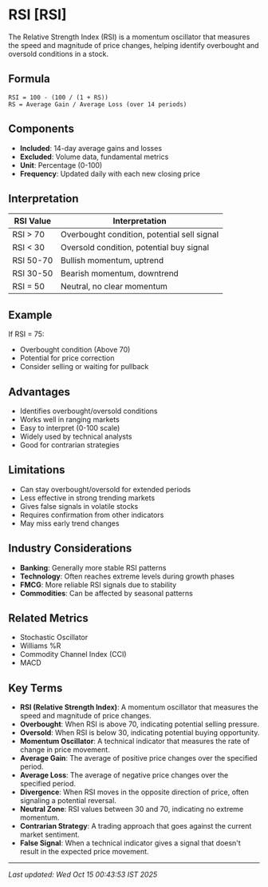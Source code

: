 # RSI [RSI]

The Relative Strength Index (RSI) is a momentum oscillator that measures the speed and magnitude of price changes, helping identify overbought and oversold conditions in a stock.

## Formula
```text
RSI = 100 - (100 / (1 + RS))
RS = Average Gain / Average Loss (over 14 periods)
```

## Components
- **Included**: 14-day average gains and losses
- **Excluded**: Volume data, fundamental metrics
- **Unit**: Percentage (0-100)
- **Frequency**: Updated daily with each new closing price

## Interpretation
| RSI Value | Interpretation |
|-----------|----------------|
| RSI > 70 | Overbought condition, potential sell signal |
| RSI < 30 | Oversold condition, potential buy signal |
| RSI 50-70 | Bullish momentum, uptrend |
| RSI 30-50 | Bearish momentum, downtrend |
| RSI = 50 | Neutral, no clear momentum |

## Example
If RSI = 75:
- Overbought condition (Above 70)
- Potential for price correction
- Consider selling or waiting for pullback

## Advantages
- Identifies overbought/oversold conditions
- Works well in ranging markets
- Easy to interpret (0-100 scale)
- Widely used by technical analysts
- Good for contrarian strategies

## Limitations
- Can stay overbought/oversold for extended periods
- Less effective in strong trending markets
- Gives false signals in volatile stocks
- Requires confirmation from other indicators
- May miss early trend changes

## Industry Considerations
- **Banking**: Generally more stable RSI patterns
- **Technology**: Often reaches extreme levels during growth phases
- **FMCG**: More reliable RSI signals due to stability
- **Commodities**: Can be affected by seasonal patterns

## Related Metrics
- Stochastic Oscillator
- Williams %R
- Commodity Channel Index (CCI)
- MACD

## Key Terms
- **RSI (Relative Strength Index)**: A momentum oscillator that measures the speed and magnitude of price changes.
- **Overbought**: When RSI is above 70, indicating potential selling pressure.
- **Oversold**: When RSI is below 30, indicating potential buying opportunity.
- **Momentum Oscillator**: A technical indicator that measures the rate of change in price movement.
- **Average Gain**: The average of positive price changes over the specified period.
- **Average Loss**: The average of negative price changes over the specified period.
- **Divergence**: When RSI moves in the opposite direction of price, often signaling a potential reversal.
- **Neutral Zone**: RSI values between 30 and 70, indicating no extreme momentum.
- **Contrarian Strategy**: A trading approach that goes against the current market sentiment.
- **False Signal**: When a technical indicator gives a signal that doesn't result in the expected price movement.

---
*Last updated: Wed Oct 15 00:43:53 IST 2025*
